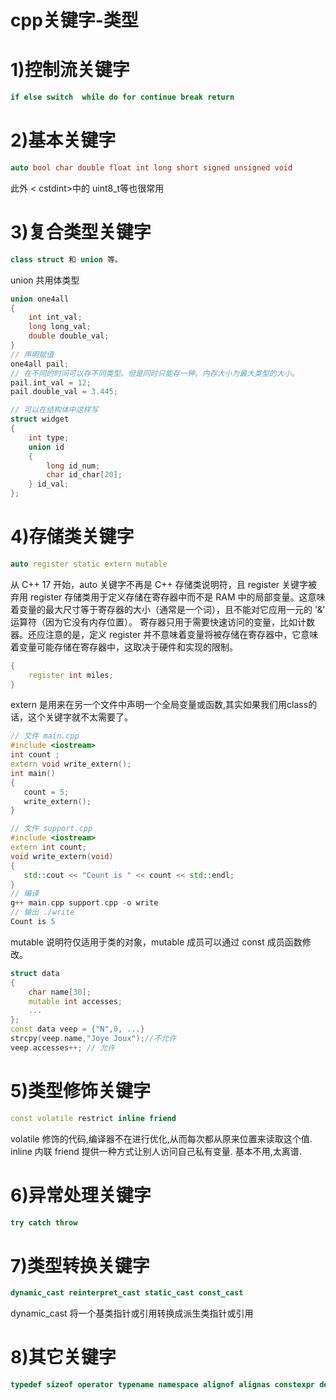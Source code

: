 # cpp关键字-类型
# 1)控制流关键字
```cpp
if else switch  while do for continue break return
```

# 2)基本关键字
```cpp
auto bool char double float int long short signed unsigned void
```
此外 < cstdint>中的 uint8_t等也很常用
# 3)复合类型关键字
```cpp
class struct 和 union 等。
```
union 共用体类型

```c++
union one4all
{
    int int_val;
    long long_val;
    double double_val;
}
// 声明赋值
one4all pail;
// 在不同的时间可以存不同类型。但是同时只能存一种。内存大小为最大类型的大小。
pail.int_val = 12;
pail.double_val = 3.445;

// 可以在结构体中这样写
struct widget
{
    int type;
    union id 
    {
        long id_num;
        char id_char[20];
    } id_val;
};
```

# 4)存储类关键字
```cpp
auto register static extern mutable 
```
从 C++ 17 开始，auto 关键字不再是 C++ 存储类说明符，且 register 关键字被弃用
register 存储类用于定义存储在寄存器中而不是 RAM 中的局部变量。这意味着变量的最大尺寸等于寄存器的大小（通常是一个词），且不能对它应用一元的 '&' 运算符（因为它没有内存位置）。
寄存器只用于需要快速访问的变量，比如计数器。还应注意的是，定义 register 并不意味着变量将被存储在寄存器中，它意味着变量可能存储在寄存器中，这取决于硬件和实现的限制。
```C++
{
    register int miles;
}
```
extern 是用来在另一个文件中声明一个全局变量或函数,其实如果我们用class的话，这个关键字就不太需要了。
```c++
// 文件 main.cpp
#include <iostream>
int count ;
extern void write_extern();
int main()
{
   count = 5;
   write_extern();
}

// 文件 support.cpp
#include <iostream>
extern int count;
void write_extern(void)
{
   std::cout << "Count is " << count << std::endl;
}
// 编译
g++ main.cpp support.cpp -o write
// 输出 ./write
Count is 5
```
mutable 说明符仅适用于类的对象，mutable 成员可以通过 const 成员函数修改。

```c++
struct data
{
    char name[30];
    mutable int accesses;
    ...
};
const data veep = {"N",0, ...}
strcpy(veep.name,"Joye Joux");//不允许
veep.accesses++; // 允许
```

# 5)类型修饰关键字
```cpp
const volatile restrict inline friend
```
volatile 修饰的代码,编译器不在进行优化,从而每次都从原来位置来读取这个值.
inline 内联
friend 提供一种方式让别人访问自己私有变量. 基本不用,太离谱.

# 6)异常处理关键字
```cpp
try catch throw
```
# 7)类型转换关键字
```cpp
dynamic_cast reinterpret_cast static_cast const_cast 
```
dynamic_cast 将一个基类指针或引用转换成派生类指针或引用
# 8)其它关键字
```cpp
typedef sizeof operator typename namespace alignof alignas constexpr decltype using nullptr static_assert noexcept sizeof  decltype(auto)
```